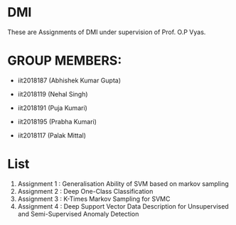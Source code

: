 # DMI

These are Assignments of DMI under supervision of Prof. O.P Vyas.

# GROUP MEMBERS:

* iit2018187 (Abhishek Kumar Gupta)

* iit2018119 (Nehal Singh)

* iit2018191 (Puja Kumari)

* iit2018195 (Prabha Kumari)

* iit2018117 (Palak Mittal)

# List

1. Assignment 1 : Generalisation Ability of SVM based on markov sampling
2. Assignment 2 : Deep One-Class Classification
3. Assignment 3 : K-Times Markov Sampling for SVMC
4. Assignment 4 : Deep Support Vector Data Description for Unsupervised and Semi-Supervised Anomaly Detection
